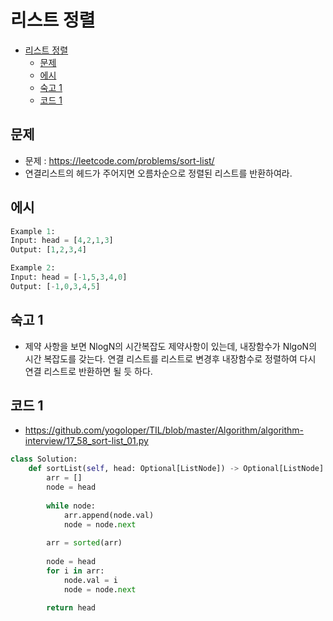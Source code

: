 # 리스트 정렬

<!-- TOC -->

- [리스트 정렬](#%EB%A6%AC%EC%8A%A4%ED%8A%B8-%EC%A0%95%EB%A0%AC)
  - [문제](#%EB%AC%B8%EC%A0%9C)
  - [에시](#%EC%97%90%EC%8B%9C)
  - [숙고 1](#%EC%88%99%EA%B3%A0-1)
  - [코드 1](#%EC%BD%94%EB%93%9C-1)

<!-- /TOC -->

## 문제
- 문제 : https://leetcode.com/problems/sort-list/
- 연결리스트의 헤드가 주어지면 오름차순으로 정렬된 리스트를 반환하여라.

## 에시
``` python
Example 1:
Input: head = [4,2,1,3]
Output: [1,2,3,4]

Example 2:
Input: head = [-1,5,3,4,0]
Output: [-1,0,3,4,5]
```

## 숙고 1
- 제약 사항을 보면 NlogN의 시간복잡도 제약사항이 있는데, 내장함수가 NlgoN의 시간 복잡도를 갖는다. 연결 리스트를 리스트로 변경후 내장함수로 정렬하여 다시 연결 리스트로 반환하면 될 듯 하다.

## 코드 1
- https://github.com/yogoloper/TIL/blob/master/Algorithm/algorithm-interview/17_58_sort-list_01.py
``` python
class Solution:
    def sortList(self, head: Optional[ListNode]) -> Optional[ListNode]:
        arr = []
        node = head
        
        while node:
            arr.append(node.val)
            node = node.next
            
        arr = sorted(arr)
        
        node = head
        for i in arr:
            node.val = i
            node = node.next
        
        return head
```